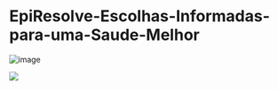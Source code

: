 # EpiResolve-Escolhas-Informadas-para-uma-Saude-Melhor


![image](https://github.com/LucasBorgesDeCarvalho/EpiResolve-Escolhas-Informadas-para-uma-Saude-Melhor/assets/105558309/6178d2c9-7db7-4396-b3e6-c4ce554d5145)

<a href="https://epi-resolve-escolhas-informadas-para-uma-saude-melhor.vercel.app/index.html"><img src="https://img.shields.io/badge/EpiResolve Escolhas Informadas para uma Saude Melhor-4C8A41?style=for-the-badge&logoColor=white" target="_blank"></a>
